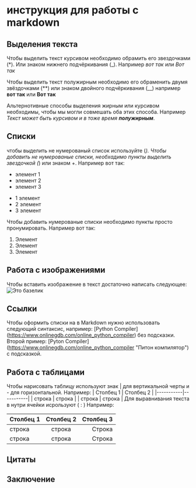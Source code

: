 # инструкция для работы с markdown

## Выделения текста

Чтобы выделить текст курсивом необходимо обрамить его звездочками (*). Или знаком нижнего подчёркивания (_).  Например *вот так* или _Вот так_


Чтобы выделить текст полужирным необходимо его обраменить двумя звёздочками (**) или знаком двойного подчёркивания (__) например **вот так** или __Вот так__

Альтернотивные способы выделения жирным или курсивом необходимы, чтобы мы могли совмешать оба этих способа. Например _Текст может быть курсивом и в тоже время **полужирным**_.


## Списки

чтобы выделить не нумерованый список используйте (*).
Чтобы добавить не нумерованые списки, необхадимо пункты выделить звездочкой (*) или знаком +. Например вот так:
* элемент 1
* элемент 2
* элемент 3

+ 1 элемент
+ 2 элемент
+ 3 элемент

Чтобы добавить нумерованые списки необходимо пункты просто пронумировать. Например вот так:
1. Элемент
2. Элемент
3. Элемент

## Работа с изображениями

Чтобы вставить изображение в текст достаточно написать следующее:
![Это базелик](bazelik.jpg)
## Ссылки
Чтобы оформить списки на в Markdown нужно использовать следующий синтаксис, например:
[Python Compiler] (https://www.onlinegdb.com/online_python_compiler) без подсказки.
Второй пример:
[Pyton Compiler] (https://www.onlinegdb.com/online_python_compiler "Питон компилятор") с подсказкой.

## Работа с таблицами
Чтобы нарисовать таблицу используют знак | для вертикальной черты и - для горизонтальной.
Например:
| Столбец 1 | Столбец 2 |
|-----------|-----------|
| строка    | строка    |
|    строка | строка    |
Для выравнивания текста в нутри ячейки исрользуют ( : )
Например:

| Столбец 1 | Столбец 2 | Столбец 3 |
|:--------- |:---------:| ---------:|
| строка    | строка    | Строка    |
| строка    | строка    | Строка    |


## Цитаты

## Заключение
